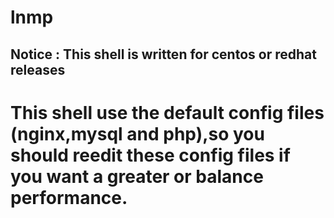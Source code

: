 # lnmp
## Notice : This shell is written for centos or redhat releases

# This shell use the default config files (nginx,mysql and php),so you should reedit these config files if you want a greater or balance performance.
